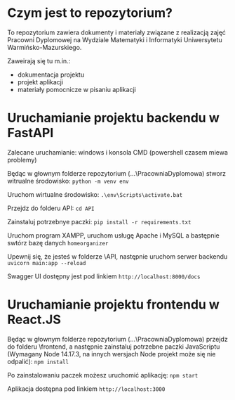 # Czym jest to repozytorium?

To repozytorium zawiera dokumenty i materiały związane z realizacją zajęć Pracowni Dyplomowej na Wydziale Matematyki i Informatyki Uniwersytetu Warmińsko-Mazurskiego.

Zaweirają się tu m.in.:

- dokumentacja projektu
- projekt aplikacji
- materiały pomocnicze w pisaniu aplikacji

# Uruchamianie projektu backendu w FastAPI

Zalecane uruchamianie: windows i konsola CMD (powershell czasem miewa problemy)

Będąc w głownym folderze repozytorium (...\PracowniaDyplomowa) stworz witrualne środowisko:
`python -m venv env `

Uruchom wirtualne środowisko:
`.\env\Scripts\activate.bat`

Przejdz do folderu API:
`cd API`

Zainstaluj potrzebnye paczki:
`pip install -r requirements.txt`

Uruchom program XAMPP, uruchom usługę Apache i MySQL a bastępnie swtórz bazę danych `homeorganizer`

Upewnij się, że jesteś w folderze \API, następnie uruchom serwer backendu
`uvicorn main:app --reload`

Swagger UI dostępny jest pod linkiem `http://localhost:8000/docs`

# Uruchamianie projektu frontendu w React.JS

Będąc w głownym folderze repozytorium (...\PracowniaDyplomowa) przejdz do folderu \frontend, a następnie zainstaluj potrzebne paczki JavaScriptu (Wymagany Node 14.17.3, na innych wersjach Node projekt może się nie odpalić): `npm install`

Po zainstalowaniu paczek możesz uruchomić aplikację: `npm start`

Aplikacja dostępna pod linkiem `http://localhost:3000`
